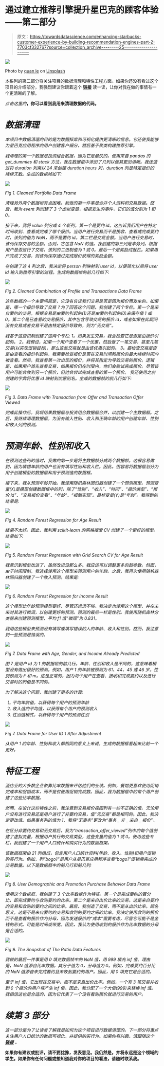 # 通过建立推荐引擎提升星巴克的顾客体验——第二部分

> 原文：<https://towardsdatascience.com/enhancing-starbucks-customer-experience-by-building-recommendation-engines-part-2-7703cf332767?source=collection_archive---------25----------------------->

![](img/61f4ae9ee3f9fe6193f56e42f9992799.png)

Photo by [quan le](https://unsplash.com/@quanle2819?utm_source=medium&utm_medium=referral) on [Unsplash](https://unsplash.com?utm_source=medium&utm_medium=referral)

本系列的第二部分将关注项目的数据清理和特性工程方面。如果你还没有看过这个项目的介绍部分，我强烈建议你跟着这个 [**链接**](https://medium.com/@agustinus.thehub/enhancing-starbucks-customer-experience-by-building-recommendation-engines-part-1-108ddd1d729) 读一读，让你对我在做的事情有一个更清晰的了解。

*点击这里的*[](https://github.com/nugroho1234/starbucks-project)**，你可以看到我用来清理数据的代码。**

# *数据清理*

*本项目中数据清理的目的是为数据探索和可视化提供更清晰的信息。它还使我能够为星巴克应用程序的用户创建客户细分，然后基于聚类构建推荐引擎。*

*我清理的第一个数据是投资组合数据，因为它是最快的。使用来自 pandas 的 get_dummies 和 stack 方法，我在数据框中添加了几列以使其更加清晰。我还通过将 duration 列乘以 24 来创建 duration hours 列，duration 列是特定报价的持续天数。生成的数据帧如下:*

*![](img/95ece5af789b114ea45e269d66c3f343.png)*

*Fig 1\. Cleaned Portfolio Data Frame*

*清理另外两个数据帧有点困难。我做的第一件事是合并个人资料和交易数据。然后，我为 event 列创建了 3 个虚拟变量，根据发生的事件，它们的值分别为 1 和 0。*

*接下来，我将 value 列分成 4 个新列。第一个是要约 id。这告诉我们用户在特定时间收到、查看或完成了哪个报价。当用户进行交易而不是接收、查看或完成要约时，该列的值为 NaN，而不是要约 id。第二栏是交易金额。当用户进行交易时，该列保存交易的金额。否则，它包含 NaN 的值。我创建的第三列是事务列。根据用户是否进行了交易，该列的二进制值为 1 或 0。最后一个是奖励成就栏。如果用户完成了交易，则该列保存通过完成报价获得的奖励金额。*

*在创建了这 4 列之后，我决定将 person 列映射到 user id，以便简化以后将 user id 输入到推荐引擎的过程。生成的数据帧的前几行如下:*

*![](img/29728f94b8c57e4c3018be26ac071eed.png)*

*Fig 2\. Cleaned Combination of Profile and Transactions Data Frame*

*这些数据的一个主要问题是，它没有告诉我们交易是否是因为报价而发生的。如果是，哪一个报价导致了交易？为了回答这个问题，我创建了两个专栏。第一个是来自要约的交易，根据交易是由要约引起的(1)还是由要约引起的(0)来保存值 1 或 0。第二个是已查看的交易报价，其中包含导致交易的报价 id，或者如果在此期间没有交易或者交易不是由特定报价导致的，则为“无交易”。*

*我基于这些机制创建了这两个专栏:
1。如果发生交易，我会检查它是否是由报价引起的。
2。我假设，如果一个用户查看了一个优惠，然后做了一笔交易，甚至几笔交易(以实现促销目标)，那么这些交易就是由该优惠引起的。
3。要检查交易是否是由查看的报价引起的，我需要检查报价是否在交易时间和报价的最大持续时间内被查看。然后，我查看第一次出现的报价，并将其指定为导致交易的报价。逻辑是，如果用户首先查看交易，如果报价仍在时限内，他们会尝试完成报价。尽管该用户可能会收到另一个报价，但他会尝试完成查看的第一个报价。
我还使用之前创建的字典将优惠 id 映射到优惠别名。生成的数据帧的前几行如下:*

*![](img/782cfbb3dc3ffc2535c61e6e7ad8bba9.png)*

*Fig 3\. Data Frame with Transaction from Offer and Transaction Offer Viewed*

*完成此操作后，我将结果数据框与投资组合数据框合并，以创建一个主数据框。之后，我继续清理数据框，为没有输入性别、收入和正确年龄的用户创建年龄、性别和收入列的预测。*

# *预测年龄、性别和收入*

*在预测这些列的值时，我做的第一步是将主数据帧分成两个数据帧。这很容易做到，因为填错年龄的用户也没有填写性别和收入栏。因此，很容易将数据框划分为用于创建模型的数据框和用于预测值的数据框。*

*接下来，我从预测年龄开始。我使用随机森林回归器创建了一个预测模型。预测变量(X)是模型创建数据框中的列，除了“性别”、“收入”、“时间”、“报价类型”、“报价 id”、“交易报价查看”、“年龄”、“报酬实现”。目标变量(Y)是“年龄”。我得到的结果是:*

*![](img/acfd9f21b5f8fe31120bc821416161e7.png)*

*Fig 4\. Random Forest Regression for Age Result*

*结果不太好。因此，我利用 scikit-learn 的网格搜索 CV 创建了一个更好的模型。结果如下:*

*![](img/8d631024fbc8aa4a1b3c9b83729543d7.png)*

*Fig 5\. Random Forest Regression with Grid Search CV for Age Result*

*我意识到模型改进了，虽然改进没那么多。我应该可以调整更多的超参数。然而，由于时间限制，我选择使用这个模型来预测用户的年龄。之后，我再次使用随机森林回归器创建了一个收入预测。结果是:*

*![](img/0e12b344f81ca86a4c71b0520eb9c404.png)*

*Fig 6\. Random Forest Regression for Income Result*

*这个模型比年龄预测模型要好，尽管还远远不够。我决定也使用这个模型，并在未来对其进行微调，以创建更好的预测。预测的最后一栏是性别。我使用随机森林分类器来创建预测模型，平均 f1 值“微观”为 0.831。*

*我用这些模型来预测没有填写或填写错误的人的年龄、收入和性别。然而，我注意到一些预测是错误的。*

*![](img/22a9ffcd5081b80277ddc649d66f6144.png)*

*Fig 7\. Data Frame with Age, Gender, and Income Already Predicted*

*图 7 是用户 id 为 1 的数据帧的前几行。年龄、性别和收入是不同的，这意味着模型没有做出很好的预测。例如，用户 1 的年龄被预测为 61、44、45 或 46 岁。性别预测为 F 和 m。这是正常的，因为每个用户在查看、接收和完成要约以及进行交易时的列值是不同的。*

*为了解决这个问题，我创建了更多的计算:*

1.  *平均年龄值，以获得每个用户的预测年龄*
2.  *收入值的平均值，以获得每个用户的预测收入*
3.  *性别值模式，以获得每个用户的预测性别*

*![](img/1a580e5e701f23abbf37a1654529f55c.png)*

*Fig 7\. Data Frame for User ID 1 After Adjustment*

*从用户 1 的年龄、性别和收入都相同的意义上来说，生成的数据框看起来比前一个更好。*

# *特征工程*

*酒店业的大多数企业依靠比率数据来评估他们的业绩。例如，餐馆更喜欢使用促销完成率和促销成本，而不是仅使用促销完成数。因此，我为数据框中的每个用户创建了这些比率数据。*

*然而，在设计这些特性之前，我注意到交易报价视图列有一些不正确的值。无论用户没有进行交易还是用户进行了非要约交易，值“无交易”都是相同的。因此，我决定更改值。如果事务列的值为 1，我将“无事务”更改为“事务 _ 非 _ 来自 _ 报价”。*

*在区分非要约交易和无交易后，我为“transaction_offer_viewed”列中的每个值创建了虚拟变量，根据用户执行的交易类型，这些变量的值为 1 或 0。使用这些专栏，我创建了一个用户人口统计和购买行为的数据框架。*

*该数据框架由 21 列组成，包含用户人口统计资料(年龄、收入、性别)和用户促销购买行为。例如，列“bogo1”是用户从星巴克应用程序查看“bogo1”促销后完成的交易数量。以下是数据框中的前几行和前几列:*

*![](img/da1be29b37acb33de99bbeac3206da08.png)*

*Fig 8\. User Demographic and Promotion Purchase Behavior Data Frame*

*使用这个数据框，我创建了 3 个比率数据作为特征。第一个是完成要约的百分比，即完成要约与收到要约的比率。第二个是来自出价比率的交易。这是来自要约的交易和收到的要约之间的比率。最后，我创造了交易，而不是从出价比率。顾名思义，这是不是来自要约的交易和收到的要约之间的比率。我决定使用收到的报价而不是查看的报价作为分母，因为发送报价的“成本”需要考虑，尽管它可能不是金钱的形式。可能是时间或带宽。因此，我认为使用收到的报价作为比率数据的分母是合适的。*

*![](img/def014832557344486148c12ca43060f.png)*

*Fig 9\. The Snapshot of The Ratio Data Features*

*我做的最后一件事是用 0 填充数据帧中的 NaN 值，用 999 填充 inf 值。理由是，NaN 值源自比率数据，其分子值为 0，分母值为 0。例如，完成要约百分比的 NaN 值源自未完成要约且未收到要约的用户。因此，用 0 填充它是合适的。*

*至于 inf 值，它出现在交易中，而不是来自出价比率。例如，一个有 3 笔交易并收到 0 个报价的用户将产生 inf 值。因此，我分配了一个大值(999)来替换 inf 值。我相信这也是合适的，因为它代表了一个没有看到报价就进行交易的用户。*

# *续第 3 部分*

*这一部分是为了让读者了解我是如何为这个项目进行数据清理的。下一部分将重点关注用户人口统计的数据可视化，并提供购买行为。如果你有兴趣，请跟随这个 [**链接**](https://medium.com/@agustinus.thehub/enhancing-starbucks-customer-experience-by-building-recommendation-engines-part-3-45100f085daf) 。*

**如果你有建议或批评，请不要犹豫，发表意见。我仍然是，并将永远是这个领域的学生。如果你有任何问题或想知道我对你的项目的看法，请随时联系我。**